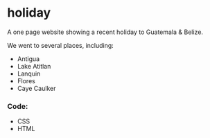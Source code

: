 # holiday
A one page website showing a recent holiday to Guatemala &amp; Belize.

We went to several places, including: 
* Antigua
* Lake Atitlan 
* Lanquin 
* Flores 
* Caye Caulker


### Code:
* CSS
* HTML


